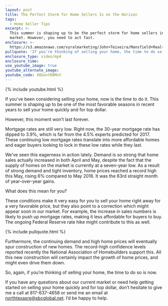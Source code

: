 ```yaml
---
layout: post
title: The Perfect Storm for Home Sellers Is on the Horizon
tags:
  - Home Seller Tips
excerpt: >-
  This summer is shaping up to be the perfect storm for home sellers in our
  market. However, you need to act fast.
enclosure: >-
  https://s3.amazonaws.com/vyralmarketing/John+Teixeira/Mansfield+Real+Estate+Agent+Home+Price+Update.mp4
pullquote: 'If you’re thinking of selling your home, the time to do so is now.'
enclosure_type: video/mp4
enclosure_time:
use_youtube_image: true
youtube_alternate_image:
youtube_code: X8GontR0MxY
---
```



{% include youtube.html %}

If you’ve been considering selling your home, now is the time to do it. This summer is shaping up to be one of the most favorable seasons in recent years to sell your home quickly and for top dollar.

However, this moment won’t last forever.

Mortgage rates are still very low. Right now, the 30-year mortgage rate has dipped to 3.9%, which is far from the 4.5% experts predicted for 2017. These continuing low mortgage rates translate into more affordable homes and eager buyers looking to lock in these low rates while they last.

We’ve seen this eagerness in action lately. Demand is so strong that home sales actually increased in both April and May, despite the fact that the supply of homes on the market is currently at a seven-year low. As a result of strong demand and tight inventory, home prices reached a record high this May, rising 6% compared to May 2016. It was the 63rd straight month of year-over-year gains.

What does this mean for you?

These conditions make it very easy for you to sell your home right away for a very favorable price, but they also point to a correction which might appear soon in our market. For example, the increase in sales numbers is likely to push up mortgage rates, making it less affordable for buyers to buy. The ongoing Federal Reserve rate hike might contribute to this as well.

{% include pullquote.html %}

Furthermore, the continuing demand and high home prices will eventually spur construction of new homes. The record-high confidence levels reported recently the National Association of Homebuilders support this. All this new construction will certainly impact the growth of home prices, and might even drive them down.

So, again, if you’re thinking of selling your home, the time to do so is now.

If you have any questions about our current market or need help getting started on selling your home quickly and for top dollar, don’t hesitate to give me a call at 817-637-4658 or send me an email at northtexasre@sbcglobal.net. I’d be happy to help.